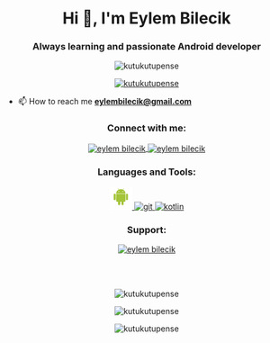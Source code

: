 <h1 align="center">Hi 👋, I'm Eylem Bilecik</h1>
<h3 align="center">Always learning and passionate Android developer</h3>

<p align="center">
  <img src="https://komarev.com/ghpvc/?username=kutukutupense&label=Profile%20views&color=0e75b6&style=flat" alt="kutukutupense" />
</p>

<p align="center">
  <a href="https://github.com/ryo-ma/github-profile-trophy">
    <img src="https://github-profile-trophy.vercel.app/?username=kutukutupense" alt="kutukutupense" />
  </a>
</p>

- 📫 How to reach me **eylembilecik@gmail.com**

<h3 align="center">Connect with me:</h3>
<p align="center">
  <a href="https://linkedin.com/in/eylem-bilecik" target="blank">
    <img align="center" src="https://raw.githubusercontent.com/rahuldkjain/github-profile-readme-generator/master/src/images/icons/Social/linked-in-alt.svg" alt="eylem bilecik" height="30" width="30" />
  </a>
  <a href="https://www.hackerrank.com/eylem_bilecik" target="blank">
    <img align="center" src="https://raw.githubusercontent.com/rahuldkjain/github-profile-readme-generator/master/src/images/icons/Social/hackerrank.svg" alt="eylem bilecik" height="30" width="30" />
  </a>
</p>

<h3 align="center">Languages and Tools:</h3>
<p align="center">
  <a href="https://developer.android.com" target="_blank" rel="noreferrer">
    <img src="https://raw.githubusercontent.com/devicons/devicon/master/icons/android/android-original-wordmark.svg" alt="android" width="40" height="40"/>
  </a>
  <a href="https://git-scm.com/" target="_blank" rel="noreferrer">
    <img src="https://www.vectorlogo.zone/logos/git-scm/git-scm-icon.svg" alt="git" width="40" height="40"/>
  </a>
  <a href="https://kotlinlang.org" target="_blank" rel="noreferrer">
    <img src="https://www.vectorlogo.zone/logos/kotlinlang/kotlinlang-icon.svg" alt="kotlin" width="40" height="40"/>
  </a>
</p>

<h3 align="center">Support:</h3>
<p align="center">
  <a href="https://www.buymeacoffee.com/eylembilecik">
    <img src="https://cdn.buymeacoffee.com/buttons/v2/default-yellow.png" height="50" width="210" alt="eylem bilecik" />
  </a>
</p><br><br>

<p align="center">
  <img src="https://github-readme-stats.vercel.app/api/top-langs?username=kutukutupense&show_icons=true&locale=en&layout=compact&exclude_repo=AtlantisMetal" alt="kutukutupense" />
</p>

<p align="center">
  <img src="https://github-readme-stats.vercel.app/api?username=kutukutupense&show_icons=true&locale=en" alt="kutukutupense" />
</p>

<p align="center">
  <img src="https://github-readme-streak-stats.herokuapp.com/?user=kutukutupense&" alt="kutukutupense" />
</p>
